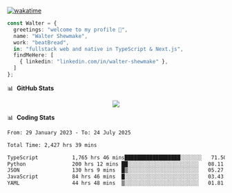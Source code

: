 [![wakatime](https://wakatime.com/badge/user/633611a5-2410-4a66-96ad-ce6a6df384d0.svg)](https://wakatime.com/@633611a5-2410-4a66-96ad-ce6a6df384d0)

```ts
const Walter = {
  greetings: "welcome to my profile 👋",
  name: "Walter Shewmake",
  work: "beatBread",
  in: "fullstack web and native in TypeScript & Next.js",
  findMeHere: [
    { linkedin: "linkedin.com/in/walter-shewmake" },
  ]
};
```

📊 &nbsp;**GitHub Stats**

<p align="center">
<img src="https://streak-stats.demolab.com?user=waltershewmake&theme=monokai&short_numbers=true)](https://git.io/streak-stats" />
</p>

📊 &nbsp;**Coding Stats**

<!--![Wwakatime stats](https://github-readme-stats.vercel.app/api/wakatime?username=waltershewmake&hide_title=true&hide_border=true&langs_count=5&bg_color=00000000&text_color=777)-->


<!--START_SECTION:waka-->

```txt
From: 29 January 2023 - To: 24 July 2025

Total Time: 2,427 hrs 39 mins

TypeScript           1,765 hrs 46 mins██████████████████░░░░░░░   71.50 %
Python               200 hrs 12 mins ██░░░░░░░░░░░░░░░░░░░░░░░   08.11 %
JSON                 130 hrs 9 mins  █▒░░░░░░░░░░░░░░░░░░░░░░░   05.27 %
JavaScript           84 hrs 46 mins  █░░░░░░░░░░░░░░░░░░░░░░░░   03.43 %
YAML                 44 hrs 48 mins  ▒░░░░░░░░░░░░░░░░░░░░░░░░   01.81 %
```

<!--END_SECTION:waka-->
